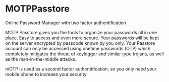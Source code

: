 MOTPPasstore
============

Online Password Manager with two factor authentification


MOTP Passtore gives you the tools to organize your passwords all in one place. Easy to access and even more secure. 
Your passwords will be kept on the server encrypted by passcode known by you only. 
Your Passtore account can only be accessed using onetime passwords (OTP) which completely mitigates the threat of keylogger and similar type trojans, as well as the man-in-the-middle attacks. 

mOTP is used as a second factor authentification, so you only need your mobile phone to increase your security
